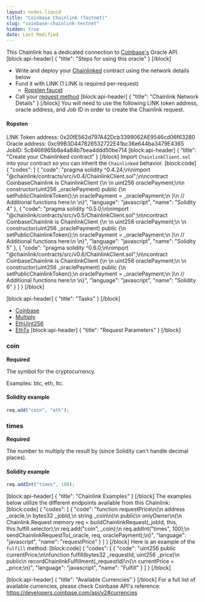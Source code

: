 ```yaml
---
layout: nodes.liquid
title: "Coinbase Chainlink (Testnet)"
slug: "coinbase-chainlink-testnet"
hidden: true
date: Last Modified
---
```

This Chainlink has a dedicated connection to <a href="https://www.coinbase.com/" target="_blank">Coinbase's</a> Oracle API.
[block:api-header]
{
  "title": "Steps for using this oracle"
}
[/block]
- Write and deploy your [Chainlinked](doc:getting-started)  contract using the network details below
- Fund it with LINK (1 LINK is required per-request)
  - <a href="https://ropsten.chain.link/" target="_blank">Ropsten faucet</a>
- Call your [request method](#section-chainlink-examples) 
[block:api-header]
{
  "title": "Chainlink Network Details"
}
[/block]
You will need to use the following LINK token address, oracle address, and Job ID in order to create the Chainlink request.

#### Ropsten
LINK Token address: 0x20fE562d797A42Dcb3399062AE9546cd06f63280
Oracle address: 0xc99B3D447826532722E41bc36e644ba3479E4365
JobID: 5c8466965b8a4a84b7bea4ddd50be714
[block:api-header]
{
  "title": "Create your Chainlinked contract"
}
[/block]
Import `ChainlinkClient.sol` into your contract so you can inherit the `Chainlinked` behavior.
[block:code]
{
  "codes": [
    {
      "code": "pragma solidity ^0.4.24;\n\nimport \"@chainlink/contracts/src/v0.4/ChainlinkClient.sol\";\n\ncontract CoinbaseChainlink is ChainlinkClient {\n  \n  uint256 oraclePayment;\n\n  constructor(uint256 _oraclePayment) public {\n    setPublicChainlinkToken();\n    oraclePayment = _oraclePayment;\n  }\n  // Additional functions here:\n  \n}",
      "language": "javascript",
      "name": "Solidity 4"
    },
    {
      "code": "pragma solidity ^0.5.0;\n\nimport \"@chainlink/contracts/src/v0.5/ChainlinkClient.sol\";\n\ncontract CoinbaseChainlink is ChainlinkClient {\n  \n  uint256 oraclePayment;\n  \n  constructor(uint256 _oraclePayment) public {\n    setPublicChainlinkToken();\n    oraclePayment = _oraclePayment;\n  }\n  // Additional functions here:\n  \n}",
      "language": "javascript",
      "name": "Solidity 5"
    },
    {
      "code": "pragma solidity ^0.6.0;\n\nimport \"@chainlink/contracts/src/v0.6/ChainlinkClient.sol\";\n\ncontract CoinbaseChainlink is ChainlinkClient {\n  \n  uint256 oraclePayment;\n  \n  constructor(uint256 _oraclePayment) public {\n    setPublicChainlinkToken();\n    oraclePayment = _oraclePayment;\n  }\n  // Additional functions here:\n  \n}",
      "language": "javascript",
      "name": "Solidity 6"
    }
  ]
}
[/block]

[block:api-header]
{
  "title": "Tasks"
}
[/block]
- [Coinbase](doc:external-adapters)
- [Multiply](doc:adapters#section-multiply)
- [EthUint256](doc:adapters#section-ethuint256)
- [EthTx](doc:adapters#section-ethtx)
[block:api-header]
{
  "title": "Request Parameters"
}
[/block]
### coin

**Required**

The symbol for the cryptocurrency. 

Examples: btc, eth, ltc.

#### Solidity example

```javascript
req.add("coin", "eth");
```

### times

**Required**

The number to multiply the result by (since Solidity can't handle decimal places).

#### Solidity example

```javascript
req.addInt("times", 100);
```
[block:api-header]
{
  "title": "Chainlink Examples"
}
[/block]
The examples below utilize the different endpoints available from this Chainlink:
[block:code]
{
  "codes": [
    {
      "code": "function requestPrice\n(\n  address _oracle,\n  bytes32 _jobId,\n  string _coin\n)\n  public\n  onlyOwner\n{\n  Chainlink.Request memory req = buildChainlinkRequest(_jobId, this, this.fulfill.selector);\n  req.add(\"coin\", _coin);\n  req.addInt(\"times\", 100);\n  sendChainlinkRequestTo(_oracle, req, oraclePayment);\n}",
      "language": "javascript",
      "name": "requestPrice"
    }
  ]
}
[/block]
Here is an example of the `fulfill` method:
[block:code]
{
  "codes": [
    {
      "code": "uint256 public currentPrice;\n\nfunction fulfill(bytes32 _requestId, uint256 _price)\n  public\n  recordChainlinkFulfillment(_requestId)\n{\n  currentPrice = _price;\n}",
      "language": "javascript",
      "name": "Fulfill"
    }
  ]
}
[/block]

[block:api-header]
{
  "title": "Available Currencies"
}
[/block]
For a full list of available currencies, please check Coinbase API's reference: https://developers.coinbase.com/api/v2#currencies